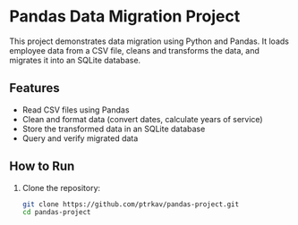 # Pandas Data Migration Project

This project demonstrates data migration using Python and Pandas. It loads employee data from a CSV file, cleans and transforms the data, and migrates it into an SQLite database.

## Features
- Read CSV files using Pandas
- Clean and format data (convert dates, calculate years of service)
- Store the transformed data in an SQLite database
- Query and verify migrated data

## How to Run
1. Clone the repository:
   ```bash
   git clone https://github.com/ptrkav/pandas-project.git
   cd pandas-project
